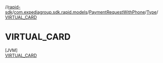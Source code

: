 //[rapid-sdk](../../../../../index.md)/[com.expediagroup.sdk.rapid.models](../../../index.md)/[PaymentRequestWithPhone](../../index.md)/[Type](../index.md)/[VIRTUAL_CARD](index.md)

# VIRTUAL_CARD

[JVM]\
[VIRTUAL_CARD](index.md)
